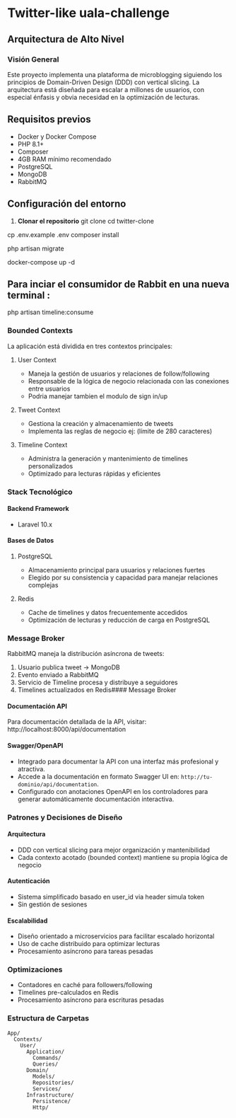 # Twitter-like uala-challenge

## Arquitectura de Alto Nivel

### Visión General
Este proyecto implementa una plataforma de microblogging siguiendo los principios de Domain-Driven Design (DDD) con vertical slicing. La arquitectura está diseñada para escalar a millones de usuarios, con especial énfasis y obvia necesidad en la optimización de lecturas.

## Requisitos previos
- Docker y Docker Compose
- PHP 8.1+
- Composer
- 4GB RAM mínimo recomendado
- PostgreSQL
- MongoDB
- RabbitMQ

## Configuración del entorno

1. **Clonar el repositorio**
git clone <repositorio>
cd twitter-clone

cp .env.example .env
composer install

php artisan migrate

docker-compose up -d

## Para inciar el consumidor de Rabbit en una nueva terminal :
php artisan timeline:consume

### Bounded Contexts
La aplicación está dividida en tres contextos principales:

1. User Context
   - Maneja la gestión de usuarios y relaciones de follow/following
   - Responsable de la lógica de negocio relacionada con las conexiones entre usuarios
   - Podria manejar tambien el modulo de sign in/up

2. Tweet Context
   - Gestiona la creación y almacenamiento de tweets
   - Implementa las reglas de negocio ej: (límite de 280 caracteres)

3. Timeline Context
   - Administra la generación y mantenimiento de timelines personalizados
   - Optimizado para lecturas rápidas y eficientes

### Stack Tecnológico

#### Backend Framework
- Laravel 10.x

#### Bases de Datos
1. PostgreSQL
   - Almacenamiento principal para usuarios y relaciones fuertes
   - Elegido por su consistencia y capacidad para manejar relaciones complejas
   
2. Redis
   - Cache de timelines y datos frecuentemente accedidos
   - Optimización de lecturas y reducción de carga en PostgreSQL

### Message Broker
RabbitMQ maneja la distribución asíncrona de tweets:
1. Usuario publica tweet → MongoDB
2. Evento enviado a RabbitMQ
3. Servicio de Timeline procesa y distribuye a seguidores
4. Timelines actualizados en Redis#### Message Broker


#### Documentación API
Para documentación detallada de la API, visitar:
http://localhost:8000/api/documentation

#### Swagger/OpenAPI
- Integrado para documentar la API con una interfaz más profesional y atractiva.
- Accede a la documentación en formato Swagger UI en: `http://tu-dominio/api/documentation`.
- Configurado con anotaciones OpenAPI en los controladores para generar automáticamente documentación interactiva.

### Patrones y Decisiones de Diseño

#### Arquitectura
- DDD con vertical slicing para mejor organización y mantenibilidad
- Cada contexto acotado (bounded context) mantiene su propia lógica de negocio

#### Autenticación
- Sistema simplificado basado en user_id via header simula token
- Sin gestión de sesiones

#### Escalabilidad
- Diseño orientado a microservicios para facilitar escalado horizontal
- Uso de cache distribuido para optimizar lecturas
- Procesamiento asíncrono para tareas pesadas

### Optimizaciones
- Contadores en caché para followers/following
- Timelines pre-calculados en Redis
- Procesamiento asíncrono para escrituras pesadas

### Estructura de Carpetas
```plaintext
App/
  Contexts/
    User/
      Application/
        Commands/
        Queries/
      Domain/
        Models/
        Repositories/
        Services/
      Infrastructure/
        Persistence/
        Http/
```

